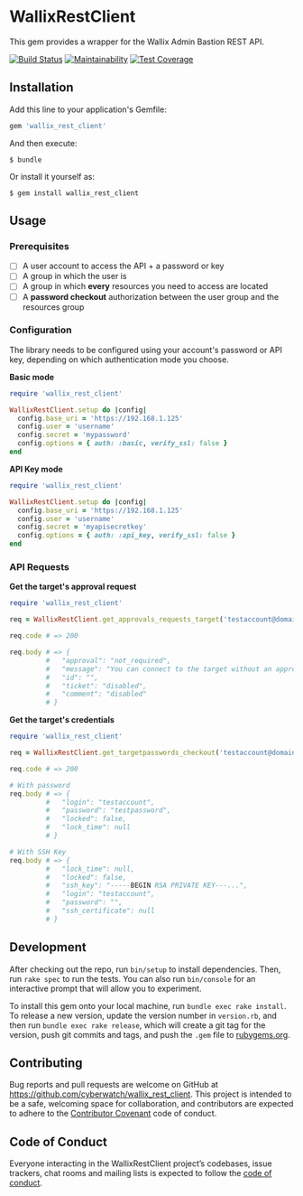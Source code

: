 # WallixRestClient

This gem provides a wrapper for the Wallix Admin Bastion REST API.

[![Build Status](https://travis-ci.org/Cyberwatch/wallix_rest_client.svg?branch=master)](https://travis-ci.org/Cyberwatch/wallix_rest_client)
[![Maintainability](https://api.codeclimate.com/v1/badges/d277733be82a63c9731e/maintainability)](https://codeclimate.com/github/Cyberwatch/wallix_rest_client/maintainability)
[![Test Coverage](https://api.codeclimate.com/v1/badges/d277733be82a63c9731e/test_coverage)](https://codeclimate.com/github/Cyberwatch/wallix_rest_client/test_coverage)

## Installation

Add this line to your application's Gemfile:

```ruby
gem 'wallix_rest_client'
```

And then execute:

    $ bundle

Or install it yourself as:

    $ gem install wallix_rest_client

## Usage

### Prerequisites

- [ ] A user account to access the API + a password or key
- [ ] A group in which the user is
- [ ] A group in which **every** resources you need to access are located
- [ ] A **password checkout** authorization between the user group and the resources group

### Configuration

The library needs to be configured using your account's password or API key, depending on which authentication mode you choose.

**Basic mode**

```ruby
require 'wallix_rest_client'

WallixRestClient.setup do |config|
  config.base_uri = 'https://192.168.1.125'
  config.user = 'username'
  config.secret = 'mypassword'
  config.options = { auth: :basic, verify_ssl: false }
end
```

**API Key mode**

```ruby
require 'wallix_rest_client'

WallixRestClient.setup do |config|
  config.base_uri = 'https://192.168.1.125'
  config.user = 'username'
  config.secret = 'myapisecretkey'
  config.options = { auth: :api_key, verify_ssl: false }
end
```

### API Requests

**Get the target's approval request**

```ruby
require 'wallix_rest_client'

req = WallixRestClient.get_approvals_requests_target('testaccount@domaintest')

req.code # => 200

req.body # => {
         #   "approval": "not_required",
         #   "message": "You can connect to the target without an approval request.",
         #   "id": "",
         #   "ticket": "disabled",
         #   "comment": "disabled"
         # }
```

**Get the target's credentials**

```ruby
require 'wallix_rest_client'

req = WallixRestClient.get_targetpasswords_checkout('testaccount@domaintest')

req.code # => 200

# With password
req.body # => {
         #   "login": "testaccount",
         #   "password": "testpassword",
         #   "locked": false,
         #   "lock_time": null
         # }

# With SSH Key
req.body # => {
         #   "lock_time": null,
         #   "locked": false,
         #   "ssh_key": "-----BEGIN RSA PRIVATE KEY---...",
         #   "login": "testaccount",
         #   "password": "",
         #   "ssh_certificate": null
         # }
```

## Development

After checking out the repo, run `bin/setup` to install dependencies. Then, run `rake spec` to run the tests. You can also run `bin/console` for an interactive prompt that will allow you to experiment.

To install this gem onto your local machine, run `bundle exec rake install`. To release a new version, update the version number in `version.rb`, and then run `bundle exec rake release`, which will create a git tag for the version, push git commits and tags, and push the `.gem` file to [rubygems.org](https://rubygems.org).

## Contributing

Bug reports and pull requests are welcome on GitHub at https://github.com/cyberwatch/wallix_rest_client. This project is intended to be a safe, welcoming space for collaboration, and contributors are expected to adhere to the [Contributor Covenant](http://contributor-covenant.org) code of conduct.

## Code of Conduct

Everyone interacting in the WallixRestClient project’s codebases, issue trackers, chat rooms and mailing lists is expected to follow the [code of conduct](https://github.com/cyberwatch/wallix_rest_client/blob/master/CODE_OF_CONDUCT.md).
